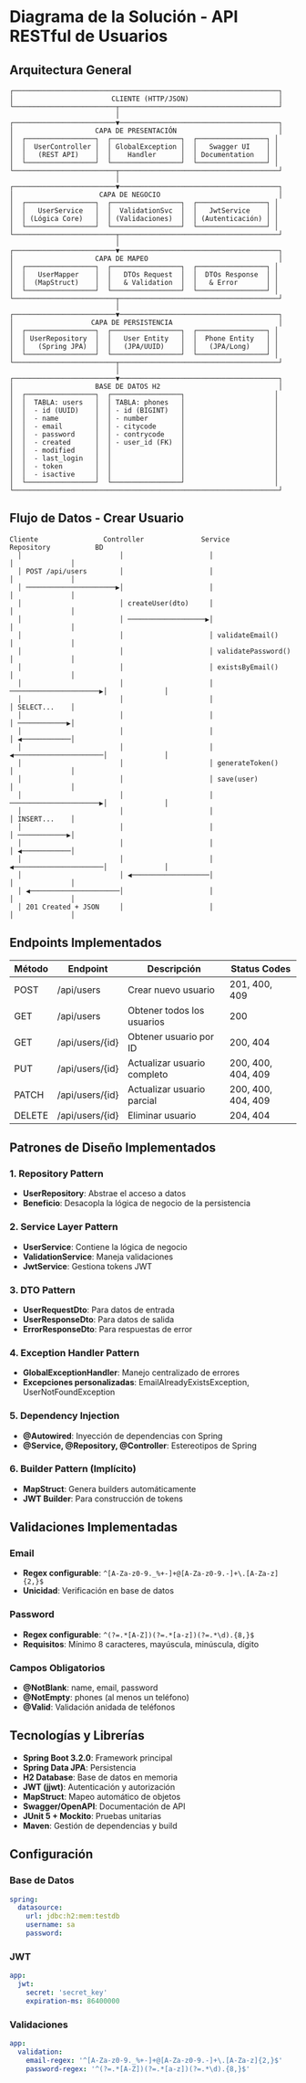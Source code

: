 # Diagrama de la Solución - API RESTful de Usuarios

## Arquitectura General

```
┌─────────────────────────────────────────────────────────────────┐
│                        CLIENTE (HTTP/JSON)                      │
└─────────────────────────┬───────────────────────────────────────┘
                          │
┌─────────────────────────▼───────────────────────────────────────┐
│                    CAPA DE PRESENTACIÓN                         │
│  ┌─────────────────┐  ┌─────────────────┐  ┌─────────────────┐ │
│  │  UserController │  │ GlobalException │  │   Swagger UI    │ │
│  │   (REST API)    │  │    Handler      │  │ Documentation   │ │
│  └─────────────────┘  └─────────────────┘  └─────────────────┘ │
└─────────────────────────┬───────────────────────────────────────┘
                          │
┌─────────────────────────▼───────────────────────────────────────┐
│                     CAPA DE NEGOCIO                             │
│  ┌─────────────────┐  ┌─────────────────┐  ┌─────────────────┐ │
│  │   UserService   │  │  ValidationSvc  │  │   JwtService    │ │
│  │ (Lógica Core)   │  │ (Validaciones)  │  │ (Autenticación) │ │
│  └─────────────────┘  └─────────────────┘  └─────────────────┘ │
└─────────────────────────┬───────────────────────────────────────┘
                          │
┌─────────────────────────▼───────────────────────────────────────┐
│                    CAPA DE MAPEO                                │
│  ┌─────────────────┐  ┌─────────────────┐  ┌─────────────────┐ │
│  │   UserMapper    │  │   DTOs Request  │  │  DTOs Response  │ │
│  │  (MapStruct)    │  │   & Validation  │  │   & Error       │ │
│  └─────────────────┘  └─────────────────┘  └─────────────────┘ │
└─────────────────────────┬───────────────────────────────────────┘
                          │
┌─────────────────────────▼───────────────────────────────────────┐
│                   CAPA DE PERSISTENCIA                          │
│  ┌─────────────────┐  ┌─────────────────┐  ┌─────────────────┐ │
│  │ UserRepository  │  │   User Entity   │  │  Phone Entity   │ │
│  │   (Spring JPA)  │  │   (JPA/UUID)    │  │   (JPA/Long)    │ │
│  └─────────────────┘  └─────────────────┘  └─────────────────┘ │
└─────────────────────────┬───────────────────────────────────────┘
                          │
┌─────────────────────────▼───────────────────────────────────────┐
│                    BASE DE DATOS H2                             │
│  ┌─────────────────┐  ┌─────────────────┐                      │
│  │  TABLA: users   │  │ TABLA: phones   │                      │
│  │  - id (UUID)    │  │ - id (BIGINT)   │                      │
│  │  - name         │  │ - number        │                      │
│  │  - email        │  │ - citycode      │                      │
│  │  - password     │  │ - contrycode    │                      │
│  │  - created      │  │ - user_id (FK)  │                      │
│  │  - modified     │  │                 │                      │
│  │  - last_login   │  │                 │                      │
│  │  - token        │  │                 │                      │
│  │  - isactive     │  │                 │                      │
│  └─────────────────┘  └─────────────────┘                      │
└─────────────────────────────────────────────────────────────────┘
```

## Flujo de Datos - Crear Usuario

```
Cliente                Controller              Service                Repository           BD
  │                        │                     │                        │              │
  │ POST /api/users        │                     │                        │              │
  │ ──────────────────────▶│                     │                        │              │
  │                        │ createUser(dto)     │                        │              │
  │                        │ ───────────────────▶│                        │              │
  │                        │                     │ validateEmail()        │              │
  │                        │                     │ validatePassword()     │              │
  │                        │                     │ existsByEmail()        │              │
  │                        │                     │ ──────────────────────▶│              │
  │                        │                     │                        │ SELECT...    │
  │                        │                     │                        │ ────────────▶│
  │                        │                     │                        │ ◀────────────│
  │                        │                     │ ◀──────────────────────│              │
  │                        │                     │ generateToken()        │              │
  │                        │                     │ save(user)             │              │
  │                        │                     │ ──────────────────────▶│              │
  │                        │                     │                        │ INSERT...    │
  │                        │                     │                        │ ────────────▶│
  │                        │                     │                        │ ◀────────────│
  │                        │                     │ ◀──────────────────────│              │
  │                        │ ◀───────────────────│                        │              │
  │ ◀──────────────────────│                     │                        │              │
  │ 201 Created + JSON     │                     │                        │              │
```

## Endpoints Implementados

| Método | Endpoint        | Descripción                    | Status Codes        |
|--------|----------------|--------------------------------|---------------------|
| POST   | /api/users     | Crear nuevo usuario            | 201, 400, 409      |
| GET    | /api/users     | Obtener todos los usuarios     | 200                 |
| GET    | /api/users/{id}| Obtener usuario por ID         | 200, 404            |
| PUT    | /api/users/{id}| Actualizar usuario completo    | 200, 400, 404, 409 |
| PATCH  | /api/users/{id}| Actualizar usuario parcial     | 200, 400, 404, 409 |
| DELETE | /api/users/{id}| Eliminar usuario               | 204, 404            |

## Patrones de Diseño Implementados

### 1. Repository Pattern
- **UserRepository**: Abstrae el acceso a datos
- **Beneficio**: Desacopla la lógica de negocio de la persistencia

### 2. Service Layer Pattern
- **UserService**: Contiene la lógica de negocio
- **ValidationService**: Maneja validaciones
- **JwtService**: Gestiona tokens JWT

### 3. DTO Pattern
- **UserRequestDto**: Para datos de entrada
- **UserResponseDto**: Para datos de salida
- **ErrorResponseDto**: Para respuestas de error

### 4. Exception Handler Pattern
- **GlobalExceptionHandler**: Manejo centralizado de errores
- **Excepciones personalizadas**: EmailAlreadyExistsException, UserNotFoundException

### 5. Dependency Injection
- **@Autowired**: Inyección de dependencias con Spring
- **@Service, @Repository, @Controller**: Estereotipos de Spring

### 6. Builder Pattern (Implícito)
- **MapStruct**: Genera builders automáticamente
- **JWT Builder**: Para construcción de tokens

## Validaciones Implementadas

### Email
- **Regex configurable**: `^[A-Za-z0-9._%+-]+@[A-Za-z0-9.-]+\.[A-Za-z]{2,}$`
- **Unicidad**: Verificación en base de datos

### Password
- **Regex configurable**: `^(?=.*[A-Z])(?=.*[a-z])(?=.*\d).{8,}$`
- **Requisitos**: Mínimo 8 caracteres, mayúscula, minúscula, dígito

### Campos Obligatorios
- **@NotBlank**: name, email, password
- **@NotEmpty**: phones (al menos un teléfono)
- **@Valid**: Validación anidada de teléfonos

## Tecnologías y Librerías

- **Spring Boot 3.2.0**: Framework principal
- **Spring Data JPA**: Persistencia
- **H2 Database**: Base de datos en memoria
- **JWT (jjwt)**: Autenticación y autorización
- **MapStruct**: Mapeo automático de objetos
- **Swagger/OpenAPI**: Documentación de API
- **JUnit 5 + Mockito**: Pruebas unitarias
- **Maven**: Gestión de dependencias y build

## Configuración

### Base de Datos
```yaml
spring:
  datasource:
    url: jdbc:h2:mem:testdb
    username: sa
    password: 
```

### JWT
```yaml
app:
  jwt:
    secret: 'secret_key'
    expiration-ms: 86400000
```

### Validaciones
```yaml
app:
  validation:
    email-regex: '^[A-Za-z0-9._%+-]+@[A-Za-z0-9.-]+\.[A-Za-z]{2,}$'
    password-regex: '^(?=.*[A-Z])(?=.*[a-z])(?=.*\d).{8,}$'
```